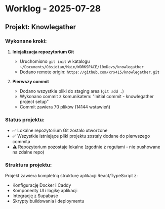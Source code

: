 # Worklog - 2025-07-28

## Projekt: Knowlegather

### Wykonane kroki:

1. **Inicjalizacja repozytorium Git**
   - Uruchomiono `git init` w katalogu `~/Documents/Obsidian/Main/WORKSPACE/10xDevs/knowlegather`
   - Dodano remote origin: `https://github.com/xrx415/knowlegather.git`

2. **Pierwszy commit**
   - Dodano wszystkie pliki do staging area (`git add .`)
   - Wykonano commit z komunikatem: "Initial commit - knowlegather project setup"
   - Commit zawiera 70 plików (14144 wstawień)

### Status projektu:
- ✅ Lokalne repozytorium Git zostało utworzone
- ✅ Wszystkie istniejące pliki projektu zostały dodane do pierwszego commita
- ⚠️ Repozytorium pozostaje lokalne (zgodnie z regułami - nie pushowane na zdalne repo)

### Struktura projektu:
Projekt zawiera kompletną strukturę aplikacji React/TypeScript z:
- Konfigurację Docker i Caddy
- Komponenty UI i logikę aplikacji
- Integrację z Supabase
- Skrypty buildowania i deploymentu
